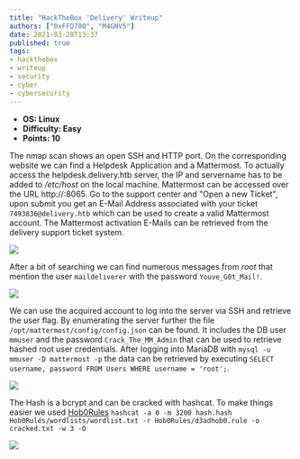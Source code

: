 ```yaml
---
title: "HackTheBox 'Delivery' Writeup"
authors: ["0xFFD700", "M4GNV5"]
date: 2021-03-28T13:37
published: true
tags:
- hackthebox
- writeup
- security
- cyber
- cybersecurity
---
```


- **OS: Linux**
- **Difficulty: Easy**
- **Points: 10**

The nmap scan shows an open SSH and HTTP port. On the corresponding website we can find a Helpdesk Application and a Mattermost. To actually access the helpdesk.delivery.htb server, the IP and servername has to be added to */etc/host* on the local machine. Mattermost can be accessed over the URL http://<ip>:8065. Go to the support center and "Open a new Ticket", upon submit you get an E-Mail Address associated with your ticket `7493836@delivery.htb` which can be used to create a valid Mattermost account. The Mattermost activation E-Mails can be retrieved from the delivery support ticket system.

![](../src/blog/images/htb-delivery1.webp)

After a bit of searching we can find numerous messages from *root* that mention the user `maildeliverer` with the password `Youve_G0t_Mail!`. 

![](../src/blog/images/htb-delivery2.webp)

We can use the acquired account to log into the server via SSH and retrieve the user flag. By enumerating the server further the file `/opt/mattermost/config/config.json` can be found. It includes the DB user `mmuser` and the password `Crack_The_MM_Admin` that can be used to retrieve hashed root user credentials. After logging into MariaDB with `mysql -u mmuser -D mattermost -p` the data can be retrieved by executing `SELECT username, password FROM Users WHERE username = 'root';`.

![](../src/blog/images/htb-delivery3.webp)

The Hash is a bcrypt and can be cracked with hashcat. To make things easier we used [Hob0Rules](https://github.com/praetorian-inc/Hob0Rules/) `hashcat -a 0 -m 3200 hash.hash Hob0Rules/wordlists/wordlist.txt -r Hob0Rules/d3adhob0.rule -o cracked.txt -w 3 -O`

![](../src/blog/images/htb-delivery4.webp)
